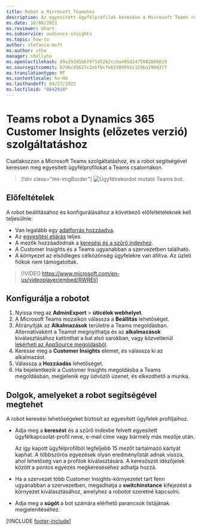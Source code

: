 ```yaml
---
title: Robot a Microsoft Teamshez
description: Az egyesített ügyfélprofilok keresése a Microsoft Teams robot segítségével tekinthető meg.
ms.date: 10/08/2021
ms.reviewer: mhart
ms.subservice: audience-insights
ms.topic: how-to
author: stefanie-msft
ms.author: sthe
manager: shellyha
ms.openlocfilehash: 89a293d5b6f9f5452b2ccba495d2475002806019
ms.sourcegitcommit: b7dbcd5627c2ebfbcfe65589991c159ba290d377
ms.translationtype: MT
ms.contentlocale: hu-HU
ms.lasthandoff: 04/27/2022
ms.locfileid: "8642918"
---
```

# <a name="teams-bot-for-dynamics-365-customer-insights-preview"></a>Teams robot a Dynamics 365 Customer Insights (előzetes verzió) szolgáltatáshoz

Csatlakozzon a Microsoft Teams szolgáltatáshoz, és a robot segítségével keressen meg egyesített ügyfélprofilokat a Teams csatornákon.

> [!div class="mx-imgBorder"]
> ![Ügyfélrekordot mutató Teams bot.](media/teams-bot.png "Ügyfélrekordot mutató Teams bot")

## <a name="prerequisites"></a>Előfeltételek

A robot beállításához és konfigurálásához a következő előfeltételeknek kell teljesülnie:

- Van legalább egy [adatforrás hozzáadva](data-sources.md).
- Az [egyesítési eljárás](data-unification.md) teljes.
- A mezők hozzáadódnak a [keresési és a szűrő indexhez](search-filter-index.md).
- A Customer Insights és a Teams ugyanabban a szervezetben található.
- A környezet az elsődleges célközönség ügyfelekre van állítva. Az üzleti fiókok nem támogatottak.


> [!VIDEO https://www.microsoft.com/en-us/videoplayer/embed/RWRElj]

## <a name="configure-the-bot"></a>Konfigurálja a robotot

1. Nyissa meg az **AdminExport** > **úticélok webhelyet**.
1. A Microsoft Teams mozaikon válassza a **Beállítás** lehetőséget.
1. Átirányítják az **Alkalmazások** területre a Teams megoldásban. Alternatívaként a Teamst megnyithatja és az **alkalmazások** kiválasztásához kattinthat a bal alsó sarokban, vagy közvetlenül [lekérheti az AppSource megoldásból](https://go.microsoft.com/fwlink/?linkid=2124104).
1. Keresse meg a **Customer Insights** elemet, és válassza ki az alkalmazást.
1. Válassza a **Hozzáadás** lehetőséget.
1. Ha bejelentkezik a Customer Insights megoldásba a Teams megoldásban, megjelenik egy üdvözlő üzenet, és elkezdhető a munka.

## <a name="things-you-can-do-with-the-bot"></a>Dolgok, amelyeket a robot segítségével megtehet

A robot keresési lehetőségeket biztosít az egyesített ügyfelek profiljaihoz.

- Adja meg a **keresést** és a szűrő indexbe felvett egyesített ügyfélkapcsolat-profil neve, e-mail címe vagy bármely más mezője után.

  Az így kapott ügyfélprofilból legfeljebb 15 mezőt tartalmazó kártyát kaphat. A többszörös egyezések olyan eredménylistát adnak vissza, ahol lehetőség van a profilok kiválasztására. A keresőszót idézőjelek között a pontos egyezés megkereséséhez adhatja hozzá.

- Ha a szervezet több Customer Insights-környezetet tart fenn ugyanabban a szervezetben, megadhatja a **switchinstance** kifejezést a környezet kiválasztásához, amelyhez a robotot szeretné kapcsolni.

- Adja meg a **súgót** a bot számára elérhető parancsok listájának megjelenítéséhez.  


[!INCLUDE [footer-include](includes/footer-banner.md)]
